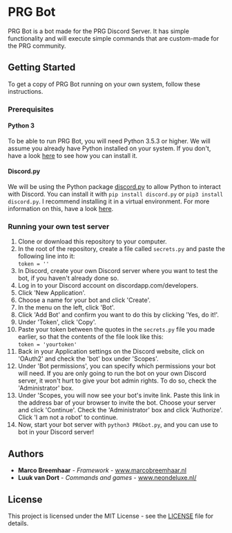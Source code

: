 # PRG Bot
PRG Bot is a bot made for the PRG Discord Server. It has simple functionality and will execute simple commands that are custom-made for the PRG community.

## Getting Started
To get a copy of PRG Bot running on your own system, follow these instructions.

### Prerequisites
#### Python 3
To be able to run PRG Bot, you will need Python 3.5.3 or higher. We will assume you already have Python installed on your system. If you don't, have a look [here](https://realpython.com/installing-python/) to see how you can install it.

#### Discord<span></span>.py
We will be using the Python package [discord.py](https://discordpy.readthedocs.io/) to allow Python to interact with Discord. You can install it with `pip install discord.py` or `pip3 install discord.py`. I recommend installing it in a virtual environment. For more information on this, have a look [here](https://docs.python.org/3/tutorial/venv.html).

### Running your own test server

1. Clone or download this repository to your computer.
2. In the root of the repository, create a file called `secrets.py` and paste the following line into it:<br>`token = ''`
3. In Discord, create your own Discord server where you want to test the bot, if you haven't already done so.
4. Log in to your Discord account on discordapp.com/developers.
5. Click 'New Application'.
6. Choose a name for your bot and click 'Create'.
7. In the menu on the left, click 'Bot'.
8. Click 'Add Bot' and confirm you want to do this by clicking 'Yes, do it!'.
9.  Under 'Token', click 'Copy'.
10. Paste your token between the quotes in the `secrets.py` file you made earlier, so that the contents of the file look like this:<br>```token = 'yourtoken'```
11. Back in your Application settings on the Discord website, click on 'OAuth2' and check the 'bot' box under 'Scopes'. 
12. Under 'Bot permissions', you can specify which permissions your bot will need. If you are only going to run the bot on your own Discord server, it won't hurt to give your bot admin rights. To do so, check the 'Administrator' box.
13. Under 'Scopes, you will now see your bot's invite link. Paste this link in the address bar of your browser to invite the bot. Choose your server and click 'Continue'. Check the 'Administrator' box and click 'Authorize'. Click 'I am not a robot' to continue.
14. Now, start your bot server with `python3 PRGbot.py`, and you can use to bot in your Discord server!

## Authors
- **Marco Breemhaar** - *Framework* - www.marcobreemhaar.nl
- **Luuk van Dort** - *Commands and games* - www.neondeluxe.nl/

## License
This project is licensed under the MIT License - see the [LICENSE](LICENSE) file for details.
